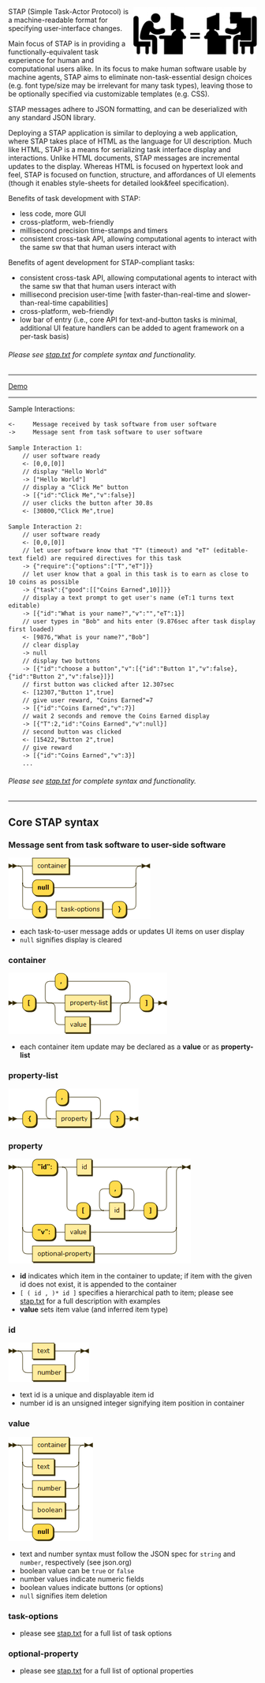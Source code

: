 <img src="pres/stap-icon.png" width=250 align=right>
STAP (Simple Task-Actor Protocol) is a machine-readable format for specifying user-interface changes. 

Main focus of STAP is in providing a functionally-equivalent task experience for human and computational users alike.
In its focus to make human software usable by machine agents, STAP aims to eliminate non-task-essential design choices (e.g. font type/size may be irrelevant for many task types), leaving those to be optionally specified via customizable templates (e.g. CSS).

STAP messages adhere to JSON formatting, and can be deserialized with any standard JSON library.

Deploying a STAP application is similar to deploying a web application, where STAP takes place of HTML as the language for UI description.
Much like HTML, STAP is a means for serializing task interface display and interactions.
Unlike HTML documents, STAP messages are incremental updates to the display.
Whereas HTML is focused on hypertext look and feel, STAP is focused on function, structure, and affordances of UI elements (though it enables style-sheets for detailed look&feel specification).

Benefits of task development with STAP:
- less code, more GUI
- cross-platform, web-friendly
- millisecond precision time-stamps and timers
- consistent cross-task API, allowing computational agents to interact with the same sw that that human users interact with

Benefits of agent development for STAP-compliant tasks:
- consistent cross-task API, allowing computational agents to interact with the same sw that that human users interact with
- millisecond precision user-time [with faster-than-real-time and slower-than-real-time capabilities]
- cross-platform, web-friendly
- low bar of entry (i.e., core API for text-and-button tasks is minimal, additional UI feature handlers can be added to agent framework on a per-task basis)

###### Please see [stap.txt](stap.txt) for complete syntax and functionality.

***

[Demo](https://cdn.rawgit.com/stap7/stapjs/ee0cd1f4/demo.html)

***

Sample Interactions:

    <-     Message received by task software from user software
    ->     Message sent from task software to user software

    Sample Interaction 1:
        // user software ready
        <- [0,0,[0]]
        // display "Hello World"
        -> ["Hello World"]
        // display a "Click Me" button
        -> [{"id":"Click Me","v":false}]
        // user clicks the button after 30.8s
        <- [30800,"Click Me",true]

    Sample Interaction 2:
        // user software ready
        <- [0,0,[0]]
        // let user software know that "T" (timeout) and "eT" (editable-text field) are required directives for this task
        -> {"require":{"options":["T","eT"]}}
        // let user know that a goal in this task is to earn as close to 10 coins as possible
        -> {"task":{"good":[["Coins Earned",10]]}}
        // display a text prompt to get user's name (eT:1 turns text editable)
        -> [{"id":"What is your name?","v":"","eT":1}]
        // user types in "Bob" and hits enter (9.876sec after task display first loaded)
        <- [9876,"What is your name?","Bob"]
        // clear display
        -> null
        // display two buttons
        -> [{"id":"choose a button","v":[{"id":"Button 1","v":false},{"id":"Button 2","v":false}]}]
        // first button was clicked after 12.307sec
        <- [12307,"Button 1",true]
        // give user reward, "Coins Earned"=7
        -> [{"id":"Coins Earned","v":7}]
        // wait 2 seconds and remove the Coins Earned display
        -> [{"T":2,"id":"Coins Earned","v":null}]
        // second button was clicked
        <- [15422,"Button 2",true]
        // give reward
        -> [{"id":"Coins Earned","v":3}]
        ...

###### Please see [stap.txt](stap.txt) for complete syntax and functionality.

***

## Core STAP syntax

### Message sent from task software to user-side software
![task-to-user](pres/task-to-user.png)
- each task-to-user message adds or updates UI items on user display
- `null` signifies display is cleared

### container
![container](pres/container.png)
- each container item update may be declared as a **value** or as **property-list**

### property-list
![property-list](pres/property-list.png)

### property
![property](pres/property.png)
- **id** indicates which item in the container to update; if item with the given id does not exist, it is appended to the container
- `[ ( id , )* id ]` specifies a hierarchical path to item; please see [stap.txt](stap.txt) for a full description with examples
- **value** sets item value (and inferred item type)

### id
![id](pres/id.png)
- text id is a unique and displayable item id
- number id is an unsigned integer signifying item position in container

### value
![value](pres/value.png)
- text and number syntax must follow the JSON spec for `string` and `number`, respectively (see json.org)
- boolean value can be `true` or `false`
- number values indicate numeric fields
- boolean values indicate buttons (or options)
- `null` signifies item deletion

### task-options
- please see [stap.txt](stap.txt) for a full list of task options

### optional-property
- please see [stap.txt](stap.txt) for a full list of optional properties
